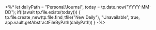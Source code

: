 <%*
let dailyPath = "Personal/Journal",
	today = tp.date.now("YYYY-MM-DD");
if(!(await tp.file.exists(today))) {
	tp.file.create_new(tp.file.find_tfile("New Daily"), "Unavailable", true, app.vault.getAbstractFileByPath(dailyPath))
}
-%>
